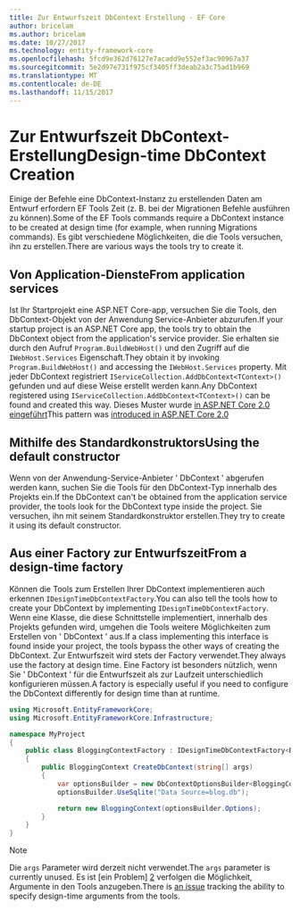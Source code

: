 ```yaml
---
title: Zur Entwurfszeit DbContext Erstellung - EF Core
author: bricelam
ms.author: bricelam
ms.date: 10/27/2017
ms.technology: entity-framework-core
ms.openlocfilehash: 5fcd9e362d76127e7acadd9e552ef3ac90967a37
ms.sourcegitcommit: 5e2d97e731f975cf3405ff3deab2a3c75ad1b969
ms.translationtype: MT
ms.contentlocale: de-DE
ms.lasthandoff: 11/15/2017
---
```

<a name="design-time-dbcontext-creation"></a><span data-ttu-id="7de11-102">Zur Entwurfszeit DbContext-Erstellung</span><span class="sxs-lookup"><span data-stu-id="7de11-102">Design-time DbContext Creation</span></span>
==============================
<span data-ttu-id="7de11-103">Einige der Befehle eine DbContext-Instanz zu erstellenden Daten am Entwurf erfordern EF Tools Zeit (z. B. bei der Migrationen Befehle ausführen zu können).</span><span class="sxs-lookup"><span data-stu-id="7de11-103">Some of the EF Tools commands require a DbContext instance to be created at design time (for example, when running Migrations commands).</span></span> <span data-ttu-id="7de11-104">Es gibt verschiedene Möglichkeiten, die die Tools versuchen, ihn zu erstellen.</span><span class="sxs-lookup"><span data-stu-id="7de11-104">There are various ways the tools try to create it.</span></span>

<a name="from-application-services"></a><span data-ttu-id="7de11-105">Von Application-Dienste</span><span class="sxs-lookup"><span data-stu-id="7de11-105">From application services</span></span>
-------------------------
<span data-ttu-id="7de11-106">Ist Ihr Startprojekt eine ASP.NET Core-app, versuchen Sie die Tools, den DbContext-Objekt von der Anwendung Service-Anbieter abzurufen.</span><span class="sxs-lookup"><span data-stu-id="7de11-106">If your startup project is an ASP.NET Core app, the tools try to obtain the DbContext object from the application's service provider.</span></span> <span data-ttu-id="7de11-107">Sie erhalten sie durch den Aufruf `Program.BuildWebHost()` und den Zugriff auf die `IWebHost.Services` Eigenschaft.</span><span class="sxs-lookup"><span data-stu-id="7de11-107">They obtain it by invoking `Program.BuildWebHost()` and accessing the `IWebHost.Services` property.</span></span> <span data-ttu-id="7de11-108">Mit jeder DbContext registriert `IServiceCollection.AddDbContext<TContext>()` gefunden und auf diese Weise erstellt werden kann.</span><span class="sxs-lookup"><span data-stu-id="7de11-108">Any DbContext registered using `IServiceCollection.AddDbContext<TContext>()` can be found and created this way.</span></span> <span data-ttu-id="7de11-109">Dieses Muster wurde [in ASP.NET Core 2.0 eingeführt][1]</span><span class="sxs-lookup"><span data-stu-id="7de11-109">This pattern was [introduced in ASP.NET Core 2.0][1]</span></span>

<a name="using-the-default-constructor"></a><span data-ttu-id="7de11-110">Mithilfe des Standardkonstruktors</span><span class="sxs-lookup"><span data-stu-id="7de11-110">Using the default constructor</span></span>
-----------------------------
<span data-ttu-id="7de11-111">Wenn von der Anwendung-Service-Anbieter ' DbContext ' abgerufen werden kann, suchen Sie die Tools für den DbContext-Typ innerhalb des Projekts ein.</span><span class="sxs-lookup"><span data-stu-id="7de11-111">If the DbContext can't be obtained from the application service provider, the tools look for the DbContext type inside the project.</span></span> <span data-ttu-id="7de11-112">Sie versuchen, ihn mit seinem Standardkonstruktor erstellen.</span><span class="sxs-lookup"><span data-stu-id="7de11-112">They try to create it using its default constructor.</span></span>

<a name="from-a-design-time-factory"></a><span data-ttu-id="7de11-113">Aus einer Factory zur Entwurfszeit</span><span class="sxs-lookup"><span data-stu-id="7de11-113">From a design-time factory</span></span>
--------------------------
<span data-ttu-id="7de11-114">Können die Tools zum Erstellen Ihrer DbContext implementieren auch erkennen `IDesignTimeDbContextFactory`.</span><span class="sxs-lookup"><span data-stu-id="7de11-114">You can also tell the tools how to create your DbContext by implementing `IDesignTimeDbContextFactory`.</span></span> <span data-ttu-id="7de11-115">Wenn eine Klasse, die diese Schnittstelle implementiert, innerhalb des Projekts gefunden wird, umgehen die Tools weitere Möglichkeiten zum Erstellen von ' DbContext ' aus.</span><span class="sxs-lookup"><span data-stu-id="7de11-115">If a class implementing this interface is found inside your project, the tools bypass the other ways of creating the DbContext.</span></span>
<span data-ttu-id="7de11-116">Zur Entwurfszeit wird stets der Factory verwendet.</span><span class="sxs-lookup"><span data-stu-id="7de11-116">They always use the factory at design time.</span></span> <span data-ttu-id="7de11-117">Eine Factory ist besonders nützlich, wenn Sie ' DbContext ' für die Entwurfszeit als zur Laufzeit unterschiedlich konfigurieren müssen.</span><span class="sxs-lookup"><span data-stu-id="7de11-117">A factory is especially useful if you need to configure the DbContext differently for design time than at runtime.</span></span>

``` csharp
using Microsoft.EntityFrameworkCore;
using Microsoft.EntityFrameworkCore.Infrastructure;

namespace MyProject
{
    public class BloggingContextFactory : IDesignTimeDbContextFactory<BloggingContext>
    {
        public BloggingContext CreateDbContext(string[] args)
        {
            var optionsBuilder = new DbContextOptionsBuilder<BloggingContext>();
            optionsBuilder.UseSqlite("Data Source=blog.db");

            return new BloggingContext(optionsBuilder.Options);
        }
    }
}
```

> [!NOTE]
> <span data-ttu-id="7de11-118">Die `args` Parameter wird derzeit nicht verwendet.</span><span class="sxs-lookup"><span data-stu-id="7de11-118">The `args` parameter is currently unused.</span></span> <span data-ttu-id="7de11-119">Es ist [ein Problem] [ 2] verfolgen die Möglichkeit, Argumente in den Tools anzugeben.</span><span class="sxs-lookup"><span data-stu-id="7de11-119">There is [an issue][2] tracking the ability to specify design-time arguments from the tools.</span></span>

  [1]: https://docs.microsoft.com/aspnet/core/migration/1x-to-2x/#update-main-method-in-programcs
  [2]: https://github.com/aspnet/EntityFrameworkCore/issues/8332
